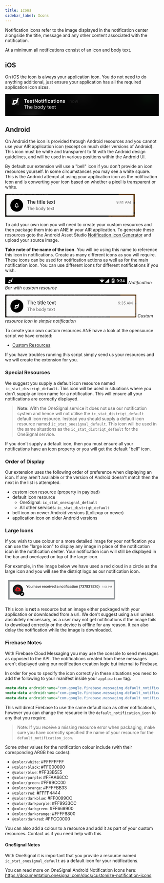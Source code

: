 ```yaml
---
title: Icons
sidebar_label: Icons
---
```



Notification icons refer to the image displayed in the notification center alongside the title, message and any other content associated with the notification.

At a minimum all notifications consist of an icon and body text. 


## iOS 

On iOS the icon is always your application icon. You do not need to do anything additional, just ensure your application has all the required application icon sizes.

![](images/notifications/ios-notifications-simple.png)




## Android

On Android the icon is provided through Android resources and you cannot use your AIR application icon (except on much older versions of Android). This icon must be white and transparent to fit with the Android design guidelines, and will be used in various positions within the Android UI.


By default our extension will use a "bell" icon if you don't provide an icon resources yourself. In some circumstances you may see a white square. This is the Android attempt at using your application icon as the notification icon and is converting your icon based on whether a pixel is transparent or white.

![](images/notifications/android-notifications-bell.png)



To add your own icon you will need to create your custom resources and then package them into an ANE in your AIR application. To generate these resources goto the Android Asset Studio [Notification Icon Generator](https://romannurik.github.io/AndroidAssetStudio/icons-notification.html#source.space.trim=1&source.space.pad=0&name=ic_stat_distriqt_default) and upload your source image. 

**Take note of the name of the icon.** You will be using this name to reference this icon in notifications. Create as many different icons as you will require. These icons can be used for notification actions as well as for the main notification icon. You can use different icons for different notifications if you wish.


![](images/notifications/android-notifications-bar.png)
*Notification Bar with custom resource*

![](images/notifications/android-notifications-simple.png)
*Custom resource icon in simple notification*


To create your own custom resources ANE have a look at the opensource script we have created:

- [Custom Resources](https://github.com/distriqt/ANE-CustomResources)

If you have troubles running this script simply send us your resources and we will create the extension for you.



### Special Resources

We suggest you supply a default icon resource named `ic_stat_distriqt_default`. This icon will be used in situations where you don't supply an icon name for a notification. This will ensure all your notifications are correctly displayed. 

> 
> **Note**: With the OneSignal service it does not use our notification system and hence will not utilise the `ic_stat_distriqt_default` default icon resource. Instead you should supply a default icon resource named `ic_stat_onesignal_default`. This icon will be used in the same situations as the `ic_stat_distriqt_default` for the OneSignal service.
> 

If you don't supply a default icon, then you must ensure all your notifications have an icon property or you will get the default "bell" icon.




### Order of Display

Our extension uses the following order of preference when displaying an icon. If any aren't available or the version of Android doesn't match then the next in the list is attempted.

- custom icon resource (property in payload) 
- default icon resource
  - OneSignal: `ic_stat_onesignal_default`
  - All other services: `ic_stat_distriqt_default`
- bell icon on newer Android versions (Lollipop or newer)
- application icon on older Android versions



### Large Icons 

If you wish to use colour or a more detailed image for your notification you can use the "large icon" to display any image in place of the notification icon in the notification center. Your notification icon will still be displayed in the bar and overlayed on top of the large icon. 

For example, in the image below we have used a red cloud in a circle as the large icon and you will see the distriqt logo as our notification icon.

![](images/notifications/android-largeicon.png)

This icon is **not** a resource but an image either packaged with your application or downloaded from a url. We don't suggest using a url unless absolutely neccessary, as a user may not get notifications if the image fails to download correctly or the device is offline for any reason. It can also delay the notification while the image is downloaded.




### Firebase Notes

With Firebase Cloud Messaging you may use the console to send messages as opposed to the API. The notifications created from these messages aren't displayed using our notification creation logic but internal to Firebase. 

In order for you to specify the icon correctly in these situations you need to add the following to your manifest inside your `application` tag.

```xml
<meta-data android:name="com.google.firebase.messaging.default_notification_icon" android:resource="@drawable/ic_stat_distriqt_default" />
<meta-data android:name="com.google.firebase.messaging.default_notification_color" android:resource="@color/black" />
<meta-data android:name="com.google.firebase.messaging.default_notification_channel_id" android:value="default_channel_id" />
```

This will direct Firebase to use the same default icon as other notifications, however you can change the resource in the `default_notification_icon` to any that you require.

>
> Note: If you receive a missing resource error when packaging, make sure you have correctly specified the name of your resource for the `default_notification_icon`.
>

Some other values for the notification colour include (with their coresponding ARGB hex codes):

- `@color/white`: #FFFFFFFF
- `@color/black`: #FF000000
- `@color/blue`: #FF33B5E5
- `@color/purple`: #FFAA66CC
- `@color/green`: #FF99CC00
- `@color/orange`: #FFFFBB33
- `@color/red`: #FFFF4444
- `@color/darkblue`: #FF0099CC
- `@color/darkpurple`: #FF9933CC
- `@color/darkgreen`: #FF669900
- `@color/darkorange`: #FFFF8800
- `@color/darkred`: #FFCC0000

You can also add a colour to a resource and add it as part of your custom resources. Contact us if you need help with this.



#### OneSignal Notes

With OneSignal it is important that you provide a resource named `ic_stat_onesignal_default` as a default icon for your notifications. 

You can read more on OneSignal Android Notification Icons here: https://documentation.onesignal.com/docs/customize-notification-icons 
